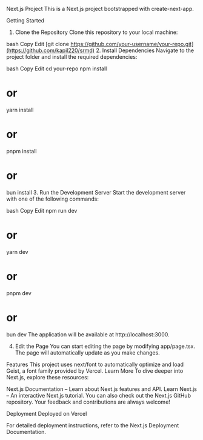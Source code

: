 Next.js Project
This is a Next.js project bootstrapped with create-next-app.

Getting Started
1. Clone the Repository
Clone this repository to your local machine:

bash
Copy
Edit
[git clone https://github.com/your-username/your-repo.git](https://github.com/kapil220/srmd)
2. Install Dependencies
Navigate to the project folder and install the required dependencies:

bash
Copy
Edit
cd your-repo
npm install
# or
yarn install
# or
pnpm install
# or
bun install
3. Run the Development Server
Start the development server with one of the following commands:

bash
Copy
Edit
npm run dev
# or
yarn dev
# or
pnpm dev
# or
bun dev
The application will be available at http://localhost:3000.

4. Edit the Page
You can start editing the page by modifying app/page.tsx. The page will automatically update as you make changes.

Features
This project uses next/font to automatically optimize and load Geist, a font family provided by Vercel.
Learn More
To dive deeper into Next.js, explore these resources:

Next.js Documentation – Learn about Next.js features and API.
Learn Next.js – An interactive Next.js tutorial.
You can also check out the Next.js GitHub repository. Your feedback and contributions are always welcome!

Deployment
Deployed on Vercel


For detailed deployment instructions, refer to the Next.js Deployment Documentation.
